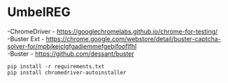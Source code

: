 # UmbelREG

-ChromeDriver - https://googlechromelabs.github.io/chrome-for-testing/ <br>
-Buster Ext - https://chrome.google.com/webstore/detail/buster-captcha-solver-for/mpbjkejclgfgadiemmefgebjfooflfhl <br>
-Buster - https://github.com/dessant/buster


```
pip install -r requirements.txt
pip install chromedriver-autoinstaller
```
